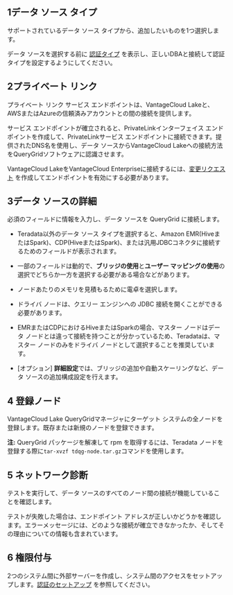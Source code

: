 1データ ソース タイプ
---------------------

サポートされているデータ ソース タイプから、追加したいものを1つ選択します。

データ ソースを選択する前に [認証タイプ](bbw1687364943833.md) を表示し、正しいDBAと接続して認証タイプを設定するようにしてください。

2プライベート リンク
--------------------

プライベート リンク サービス エンドポイントは、VantageCloud Lakeと、AWSまたはAzureの信頼済みアカウントとの間の接続を提供します。

サービス エンドポイントが確立されると、PrivateLinkインターフェイス エンドポイントを作成して、PrivateLinkサービス エンドポイントに接続できます。提供されたDNS名を使用し、データ ソースからVantageCloud Lakeへの接続方法をQueryGridソフトウェアに認識させます。

VantageCloud LakeをVantageCloud Enterpriseに接続するには、[変更リクエスト](yml1671157089031.md) を作成してエンドポイントを有効にする必要があります。

3データ ソースの詳細
--------------------

必須のフィールドに情報を入力し、データ ソースを QueryGrid に接続します。

-   Teradata以外のデータ ソース タイプを選択すると、Amazon EMR(HiveまたはSpark)、CDP(HiveまたはSpark)、または汎用JDBCコネクタに接続するためのフィールドが表示されます。

-   一部のフィールドは動的で、**ブリッジの使用**と**ユーザー マッピングの使用**の選択でどちらか一方を選択する必要がある場合などがあります。

-   ノードあたりのメモリを見積もるために電卓を選択します。

-   ドライバ ノードは、クエリー エンジンへの JDBC 接続を開くことができる必要があります。

-   EMRまたはCDPにおけるHiveまたはSparkの場合、マスター ノードはデータ ノードとは違って接続を持つことが分かっているため、Teradataは、マスター ノードのみをドライバ ノードとして選択することを推奨しています。

-   \[オプション\] **詳細設定**では、ブリッジの追加や自動スケーリングなど、データ ソースの追加構成設定を行えます。

4 登録ノード
------------

VantageCloud Lake QueryGridマネージャにターゲット システムの全ノードを登録します。既存または新規のノードを登録できます。

**注:** QueryGrid パッケージを解凍して rpm を取得するには、Teradata ノードを登録する際に`tar-xvzf tdqg-node.tar.gz`コマンドを使用します。

5 ネットワーク診断
------------------

テストを実行して、データ ソースのすべてのノード間の接続が機能していることを確認します。

テストが失敗した場合は、エンドポイント アドレスが正しいかどうかを確認します。エラーメッセージには、どのような接続が確立できなかったか、そしてその理由についての情報も含まれています。

6 権限付与
----------

2つのシステム間に外部サーバーを作成し、システム間のアクセスをセットアップします。[認証のセットアップ](bbw1687364943833.md) を参照してください。
